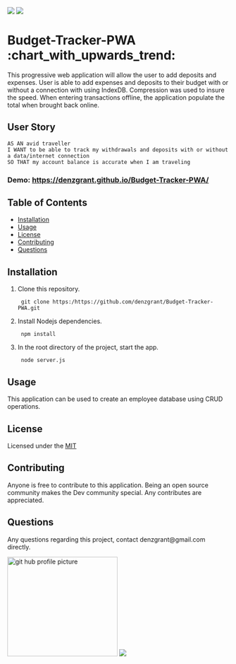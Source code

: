 <img src="https://img.shields.io/badge/Node-12.16.3-brightgreen"> <img src="https://img.shields.io/github/last-commit/denzgrant/Budget-Tracker-PWA">
<h1>Budget-Tracker-PWA :chart_with_upwards_trend:</h1> 

This progressive web application will allow the user to add deposits and expenses. User is able to add expenses and deposits to their budget with or without a connection with using IndexDB. Compression was used to insure the speed. When entering transactions offline, the application populate the total when brought back online.
  
 ## User Story
```
AS AN avid traveller
I WANT to be able to track my withdrawals and deposits with or without a data/internet connection
SO THAT my account balance is accurate when I am traveling
```

### Demo:  https://denzgrant.github.io/Budget-Tracker-PWA/
</p>
  <h2>Table of Contents</h2>
  <ul> 
   <li><a href="#Installation">Installation</a></li> 
   <li><a href="#Usage">Usage</a></li>   
   <li><a href="#License">License</a></li>   
   <li><a href="#Contributing">Contributing</a></li>   
   <li><a href="#Questions">Questions</a></li>                         
  </ul>
  <h2 id="Installation">Installation</h2>                         
  <p>
  <ol>
<li>Clone this repository.<pre><code> git <span class="hljs-keyword">clone</span> <span class="hljs-title">https</span>:/https://github.com/denzgrant/Budget-Tracker-PWA.git
</code></pre></li>
<li>Install Nodejs dependencies.<pre><code> npm <span class="hljs-keyword">install</span>
</code></pre></li>
<li>In the root directory of the project, start the app.<pre><code> <span class="hljs-keyword">node</span> <span class="hljs-title">server</span>.js
</code></pre></li>
</ol>
  <h2 id="Usage">Usage</h2>
  <p>This application can be used to create an employee database using CRUD operations. 
  <h2 id="License">License</h2>
  <p>Licensed under the <a href="./LICENSE">MIT</a></p>
  <h2 id="Contributing">Contributing</h2>
  <p>Anyone is free to contribute to this application. Being an open source community makes the Dev community special. Any contributes are appreciated. </p>
  <h2 id="Questions">Questions</h2>
  <p style="strong">Any questions regarding this project, contact denzgrant@gmail.com directly.</p> 
  <img src="https://avatars.githubusercontent.com/u/58059554?" alt="git hub profile picture" height="225" width="250">
  
  <img src="https://img.shields.io/github/followers/denzgrant?label=follow&style=social">
  
